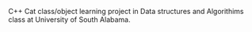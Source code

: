 C++ Cat class/object learning project in Data structures and Algorithims class at University of South Alabama.
